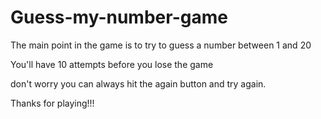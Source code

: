 # Guess-my-number-game

The main point in the game is to
try to guess a number between 1 and 20

You'll have 10 attempts before you lose the game

don't worry you can always hit the again button and try again.

Thanks for playing!!!
